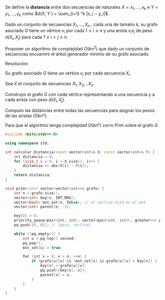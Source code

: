 Se define la **distancia** entre dos secuencias de naturales $X = x_1 , . . . , x_k$ e $Y = y_1 , . . . , y_k$ como $d(X, Y ) = \sum_{i=1} ^k |x_i − y_i|$.

Dado un conjunto de secuencias $X_1 , . . . , X_n$ , cada una de tamaño $k$, su grafo asociado $G$ tiene un vértice $v_i$ por cada $1 \leq i \leq n$ y una arista $v_i v_j$ de peso $d(X_i, X_j)$ para cada $1 \leq i \lt j \leq n$. 

Proponer un algoritmo de complejidad $O(kn^2)$ que dado un conjunto de secuencias encuentre el árbol generador mínimo de su grafo asociado.

Resolución:

Su grafo asociado $G$ tiene un vértice $v_i$  por cada secuencia $X_i$.

Sea $X$ el conjunto de secuencias $X_1, X_2, .. X_n$

Construyo el grafo $G$ con cada vértice representando a una secuencia y a cada arista con peso $d(X_i, X_j)$.

Computo las distancias entre todas las secuencias para asignar los pesos de las aristas $O(kn²)$.

Para que el algoritmo tenga complejidad $O(kn²)$ corro $Prim$ sobre el grafo $G$.

```cpp
#include <bits/stdc++.h>

using namespace std;

int calcular_distancia(const vector<int>& X, const vector<int>& Y) {
    int distancia = 0;
    for (size_t i = 0; i < X.size(); i++) {
        distancia += abs(X[i] - Y[i]);
    }
    return distancia;
}

void prim(const vector<vector<int>>& grafo) {
    int n = grafo.size();
    vector<int> key(n, INT_MAX);
    vector<bool> mst_set(n, false); // el vértice está en el mst
    vector<int> parent(n, -1);

    key[0] = 0;
    priority_queue<pair<int, int>, vector<pair<int, int>>, greater<>> pq;
    pq.push({0, 0}); // {peso, vértice}

    while (!pq.empty()) {
        int u = pq.top().second;
        pq.pop();
        mst_set[u] = true;

        for (int v = 0; v < n; ++v) {
            if (grafo[u][v] && !mst_set[v] && grafo[u][v] < key[v]) {
                key[v] = grafo[u][v];
                pq.push({key[v], v});
                parent[v] = u;
            }
        }
    }
}